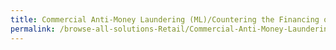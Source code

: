 ```yaml
---
title: Commercial Anti-Money Laundering (ML)/Countering the Financing of Terrorism (TF) Screening
permalink: /browse-all-solutions-Retail/Commercial-Anti-Money-Laundering-(ML)Countering-the-Financing-of-Terrorism-(TF)-Screening
---
```


